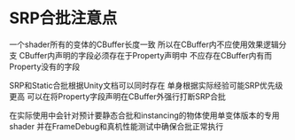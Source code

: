 # SRP合批注意点
一个shader所有的变体的CBuffer长度一致 所以在CBuffer内不应使用效果逻辑分支
CBuffer内声明的字段必须存在于Property声明中 不应存在CBuffer内有而Property没有的字段

SRP和Static合批根据Unity文档可以同时存在 单身根据实际经验可能SRP优先级更高
可以在将Property字段声明在CBuffer外强行打断SRP合批

在实际使用中会针对预计要静态合批和instancing的物体使用单变体版本的专用shader
并在FrameDebug和真机性能测试中确保合批正常执行